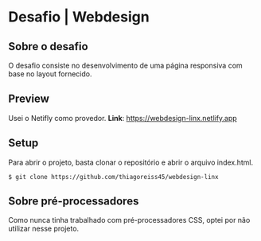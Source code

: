 # Desafio | Webdesign


## Sobre o desafio

O desafio consiste no desenvolvimento de uma página responsiva com base no layout fornecido.

## Preview

Usei o Netifly como provedor.
**Link**: https://webdesign-linx.netlify.app

## Setup

Para abrir o projeto, basta clonar o repositório e abrir o arquivo index.html.
```
$ git clone https://github.com/thiagoreiss45/webdesign-linx
```

## Sobre pré-processadores

Como nunca tinha trabalhado com pré-processadores CSS, optei por não utilizar nesse projeto.


